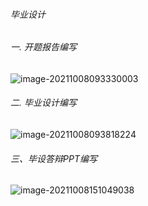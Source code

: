 ###### 毕业设计

###### 一. 开题报告编写

![image-20211008093330003](C:\Users\lzm\AppData\Roaming\Typora\typora-user-images\image-20211008093330003.png)

###### 二. 毕业设计编写

![image-20211008093818224](C:\Users\lzm\AppData\Roaming\Typora\typora-user-images\image-20211008093818224.png)

###### 三、毕设答辩PPT编写

![image-20211008151049038](C:\Users\lzm\AppData\Roaming\Typora\typora-user-images\image-20211008151049038.png)

